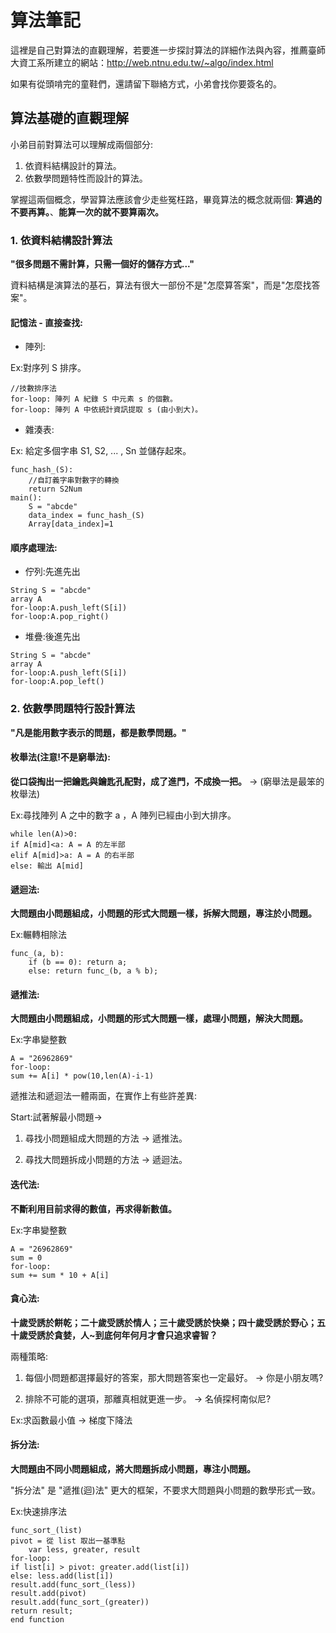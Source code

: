 # 算法筆記
  
  這裡是自己對算法的直觀理解，若要進一步探討算法的詳細作法與內容，推薦臺師大資工系所建立的網站：http://web.ntnu.edu.tw/~algo/index.html
  
  如果有從頭啃完的童鞋們，還請留下聯絡方式，小弟會找你要簽名的。
  
## 算法基礎的直觀理解

  小弟目前對算法可以理解成兩個部分:
  1. 依資料結構設計的算法。
  2. 依數學問題特性而設計的算法。
  
  掌握這兩個概念，學習算法應該會少走些冤枉路，畢竟算法的概念就兩個: **算過的不要再算。**、**能算一次的就不要算兩次。**

### 1. 依資料結構設計算法

  **"很多問題不需計算，只需一個好的儲存方式..."**
  
  資料結構是演算法的基石，算法有很大一部份不是"怎麼算答案"，而是"怎麼找答案"。
  
#### 記憶法 - 直接查找:
  
- 陣列:

Ex:對序列 S 排序。

```
//技數排序法
for-loop: 陣列 A 紀錄 S 中元素 s 的個數。
for-loop: 陣列 A 中依統計資訊提取 s (由小到大)。
```

- 雜湊表:

Ex: 給定多個字串 S1, S2, ... , Sn 並儲存起來。

```
func_hash_(S):
    //自訂義字串對數字的轉換
    return S2Num
main():
    S = "abcde"
    data_index = func_hash_(S)
    Array[data_index]=1
```
    
#### 順序處理法:
    
- 佇列:先進先出

```
String S = "abcde"
array A
for-loop:A.push_left(S[i])
for-loop:A.pop_right()
```

- 堆疊:後進先出

```
String S = "abcde"
array A
for-loop:A.push_left(S[i])
for-loop:A.pop_left()
```

	
### 2. 依數學問題特行設計算法
  
  **"凡是能用數字表示的問題，都是數學問題。"**

#### 枚舉法(注意!不是窮舉法):
  
**從口袋掏出一把鑰匙與鑰匙孔配對，成了進門，不成換一把。** -> (窮舉法是最笨的枚舉法)

Ex:尋找陣列 A 之中的數字 a ，A 陣列已經由小到大排序。

```
while len(A)>0:
if A[mid]<a: A = A 的左半部
elif A[mid]>a: A = A 的右半部
else: 輸出 A[mid]
```

#### 遞迴法:

**大問題由小問題組成，小問題的形式大問題一樣，拆解大問題，專注於小問題。**

Ex:輾轉相除法

```
func_(a, b):
    if (b == 0): return a;
    else: return func_(b, a % b);
```

#### 遞推法:

**大問題由小問題組成，小問題的形式大問題一樣，處理小問題，解決大問題。**

Ex:字串變整數

```
A = "26962869"
for-loop: 
sum += A[i] * pow(10,len(A)-i-1)
```

  遞推法和遞迴法一體兩面，在實作上有些許差異:

  Start:試著解最小問題->

  1. 尋找小問題組成大問題的方法 -> 遞推法。

  2. 尋找大問題拆成小問題的方法 -> 遞迴法。

#### 迭代法:

**不斷利用目前求得的數值，再求得新數值。**

Ex:字串變整數

```
A = "26962869"
sum = 0
for-loop: 
sum += sum * 10 + A[i]
```

#### 貪心法:

**十歲受誘於餅乾；二十歲受誘於情人；三十歲受誘於快樂；四十歲受誘於野心；五十歲受誘於貪婪，人~到底何年何月才會只追求睿智？**

兩種策略:

1. 每個小問題都選擇最好的答案，那大問題答案也一定最好。 -> 你是小朋友嗎?

2. 排除不可能的選項，那離真相就更進一步。 -> 名偵探柯南似尼?

Ex:求函數最小值 -> 梯度下降法

#### 拆分法:

**大問題由不同小問題組成，將大問題拆成小問題，專注小問題。**

"拆分法" 是 "遞推(迴)法" 更大的框架，不要求大問題與小問題的數學形式一致。

Ex:快速排序法
```
func_sort_(list)
pivot = 從 list 取出一基準點
    var less, greater, result
for-loop:
if list[i] > pivot: greater.add(list[i])
else: less.add(list[i])
result.add(func_sort_(less))
result.add(pivot)
result.add(func_sort_(greater))
return result;
end function
```
    
